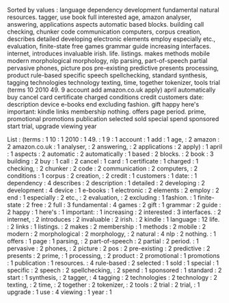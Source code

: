 Sorted by values :
language dependency development fundamental natural resources. tagger, use book full interested age, amazon analyser, answering, applications aspects automatic based blocks. building call checking, chunker code communication computers, corpus creation, describes detailed developing electronic elements employ especially etc., evaluation, finite-state free games grammar guide increasing interfaces. internet, introduces invaluable irish. life. listings. makes methods mobile modern morphological morphology, nlp parsing, part-of-speech partial pervasive phones, picture pos pre-existing predictive presents processing, product rule-based specific speech spellchecking, standard synthesis, tagging technologies technology texting, time, together tokenizer, tools trial (terms 10 2010 49. 9 account add amazon.co.uk apply) april automatically buy cancel card certificate charged conditions credit customers date: description device e-books end excluding fashion. gift happy here's important: kindle links membership nothing. offers page period. prime, promotional promotions publication selected sold special spend sponsored start trial, upgrade viewing year 

List :
(terms : 1
10 : 1
2010 : 1
49. : 1
9 : 1
account : 1
add : 1
age, : 2
amazon : 2
amazon.co.uk : 1
analyser, : 2
answering, : 2
applications : 2
apply) : 1
april : 1
aspects : 2
automatic : 2
automatically : 1
based : 2
blocks. : 2
book : 3
building : 2
buy : 1
call : 2
cancel : 1
card : 1
certificate : 1
charged : 1
checking, : 2
chunker : 2
code : 2
communication : 2
computers, : 2
conditions : 1
corpus : 2
creation, : 2
credit : 1
customers : 1
date: : 1
dependency : 4
describes : 2
description : 1
detailed : 2
developing : 2
development : 4
device : 1
e-books : 1
electronic : 2
elements : 2
employ : 2
end : 1
especially : 2
etc., : 2
evaluation, : 2
excluding : 1
fashion. : 1
finite-state : 2
free : 2
full : 3
fundamental : 4
games : 2
gift : 1
grammar : 2
guide : 2
happy : 1
here's : 1
important: : 1
increasing : 2
interested : 3
interfaces. : 2
internet, : 2
introduces : 2
invaluable : 2
irish. : 2
kindle : 1
language : 12
life. : 2
links : 1
listings. : 2
makes : 2
membership : 1
methods : 2
mobile : 2
modern : 2
morphological : 2
morphology, : 2
natural : 4
nlp : 2
nothing. : 1
offers : 1
page : 1
parsing, : 2
part-of-speech : 2
partial : 2
period. : 1
pervasive : 2
phones, : 2
picture : 2
pos : 2
pre-existing : 2
predictive : 2
presents : 2
prime, : 1
processing, : 2
product : 2
promotional : 1
promotions : 1
publication : 1
resources. : 4
rule-based : 2
selected : 1
sold : 1
special : 1
specific : 2
speech : 2
spellchecking, : 2
spend : 1
sponsored : 1
standard : 2
start : 1
synthesis, : 2
tagger, : 4
tagging : 2
technologies : 2
technology : 2
texting, : 2
time, : 2
together : 2
tokenizer, : 2
tools : 2
trial : 2
trial, : 1
upgrade : 1
use : 4
viewing : 1
year : 1
